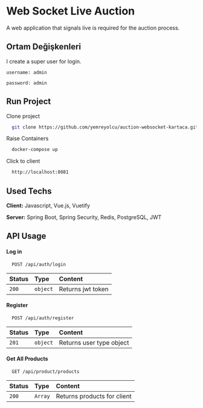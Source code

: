 
# Web Socket Live Auction

A web application that signals live is required for the auction process.

## Ortam Değişkenleri

I create a super user for login.

`username: admin`

`password: admin`
  
## Run Project

Clone project

```bash
  git clone https://github.com/yemreyolcu/auction-websocket-kartaca.git
```

Raise Containers

```bash
  docker-compose up
```

Click to client

```bash
  http://localhost:8081
```

  
## Used Techs

**Client:** Javascript, Vue.js, Vuetify

**Server:** Spring Boot, Spring Security, Redis, PostgreSQL, JWT

  
## API Usage

#### Log in

```http
  POST /api/auth/login
```

| Status | Type     | Content                |
| :-------- | :------- | :------------------------- |
| `200` | `object` | Returns jwt token  |

#### Register

```http
  POST /api/auth/register
```

| Status | Type     | Content                |
| :-------- | :------- | :------------------------- |
| `201` | `object` | Returns user type object  |

#### Get All Products

```http
  GET /api/product/products
```

| Status | Type     | Content                       |
| :-------- | :------- | :-------------------------------- |
| `200`      | `Array` | Returns products for client|



  
